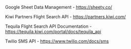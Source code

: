 Google Sheet Data Management - 
https://sheety.co/

Kiwi Partners Flight Search API - 
https://partners.kiwi.com/

Tequila Flight Search API Documentation - 
https://tequila.kiwi.com/portal/docs/tequila_api

Twilio SMS API - 
https://www.twilio.com/docs/sms